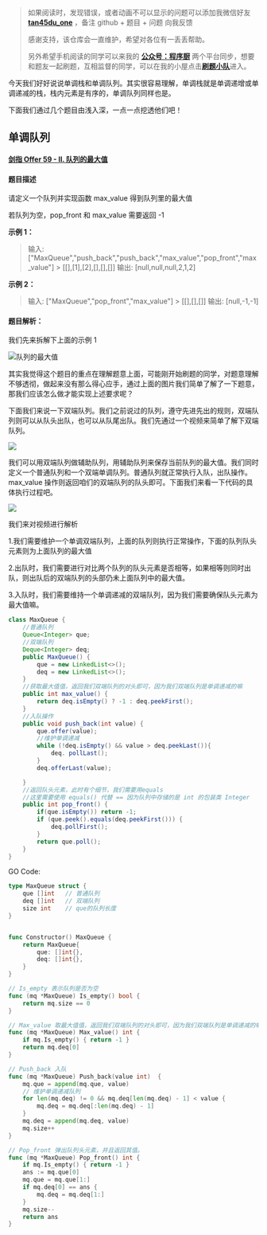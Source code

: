 > 如果阅读时，发现错误，或者动画不可以显示的问题可以添加我微信好友 **[tan45du_one](https://raw.githubusercontent.com/tan45du/tan45du.github.io/master/个人微信.15egrcgqd94w.jpg)** ，备注 github + 题目 + 问题 向我反馈
>
> 感谢支持，该仓库会一直维护，希望对各位有一丢丢帮助。
>
> 另外希望手机阅读的同学可以来我的 <u>[**公众号：程序厨**](https://raw.githubusercontent.com/tan45du/test/master/微信图片_20210320152235.2pthdebvh1c0.png)</u> 两个平台同步，想要和题友一起刷题，互相监督的同学，可以在我的小屋点击<u>[**刷题小队**](https://raw.githubusercontent.com/tan45du/test/master/微信图片_20210320152235.2pthdebvh1c0.png)</u>进入。

今天我们好好说说单调栈和单调队列。其实很容易理解，单调栈就是单调递增或单调递减的栈，栈内元素是有序的，单调队列同样也是。

下面我们通过几个题目由浅入深，一点一点挖透他们吧！

## 单调队列

#### [剑指 Offer 59 - II. 队列的最大值](https://leetcode-cn.com/problems/dui-lie-de-zui-da-zhi-lcof/)

#### 题目描述

请定义一个队列并实现函数 max_value 得到队列里的最大值

若队列为空，pop_front 和 max_value 需要返回 -1

**示例 1：**

> 输入: ["MaxQueue","push_back","push_back","max_value","pop_front","max_value"] > [[],[1],[2],[],[],[]]
> 输出: [null,null,null,2,1,2]

**示例 2：**

> 输入:
> ["MaxQueue","pop_front","max_value"] > [[],[],[]]
> 输出: [null,-1,-1]

#### 题目解析：

我们先来拆解下上面的示例 1

![队列的最大值](https://cdn.jsdelivr.net/gh/tan45du/github.io.phonto2@master/myphoto/队列的最大值.6bfapy4zf1g0.png)

其实我觉得这个题目的重点在理解题意上面，可能刚开始刷题的同学，对题意理解不够透彻，做起来没有那么得心应手，通过上面的图片我们简单了解了一下题意，那我们应该怎么做才能实现上述要求呢？

下面我们来说一下双端队列。我们之前说过的队列，遵守先进先出的规则，双端队列则可以从队头出队，也可以从队尾出队。我们先通过一个视频来简单了解下双端队列。

![](https://img-blog.csdnimg.cn/20210319154950406.gif)

我们可以用双端队列做辅助队列，用辅助队列来保存当前队列的最大值。我们同时定义一个普通队列和一个双端单调队列。普通队列就正常执行入队，出队操作。max_value 操作则返回咱们的双端队列的队头即可。下面我们来看一下代码的具体执行过程吧。

![](https://img-blog.csdnimg.cn/20210319154716931.gif)

我们来对视频进行解析

1.我们需要维护一个单调双端队列，上面的队列则执行正常操作，下面的队列队头元素则为上面队列的最大值

2.出队时，我们需要进行对比两个队列的队头元素是否相等，如果相等则同时出队，则出队后的双端队列的头部仍未上面队列中的最大值。

3.入队时，我们需要维持一个单调递减的双端队列，因为我们需要确保队头元素为最大值嘛。

```java
class MaxQueue {
    //普通队列
    Queue<Integer> que;
    //双端队列
    Deque<Integer> deq;
    public MaxQueue() {
        que = new LinkedList<>();
        deq = new LinkedList<>();
    }
    //获取最大值值，返回我们双端队列的对头即可，因为我们双端队列是单调递减的嘛
    public int max_value() {
        return deq.isEmpty() ? -1 : deq.peekFirst();
    }
    //入队操作
    public void push_back(int value) {
        que.offer(value);
        //维护单调递减
        while (!deq.isEmpty() && value > deq.peekLast()){
            deq. pollLast();
        }
        deq.offerLast(value);

    }
    //返回队头元素，此时有个细节，我们需要用equals
    //这里需要使用 equals() 代替 == 因为队列中存储的是 int 的包装类 Integer
    public int pop_front() {
        if(que.isEmpty()) return -1;
        if (que.peek().equals(deq.peekFirst())) {
            deq.pollFirst();
        }
        return que.poll();
    }
}
```

GO Code:

```go
type MaxQueue struct {
    que []int	// 普通队列
    deq []int	// 双端队列
    size int	// que的队列长度
}


func Constructor() MaxQueue {
    return MaxQueue{
        que: []int{},
        deq: []int{},
    }
}

// Is_empty 表示队列是否为空
func (mq *MaxQueue) Is_empty() bool {
    return mq.size == 0
}

// Max_value 取最大值值，返回我们双端队列的对头即可，因为我们双端队列是单调递减的嘛
func (mq *MaxQueue) Max_value() int {
    if mq.Is_empty() { return -1 }
    return mq.deq[0]
}

// Push_back 入队
func (mq *MaxQueue) Push_back(value int)  {
    mq.que = append(mq.que, value)
    // 维护单调递减队列
    for len(mq.deq) != 0 && mq.deq[len(mq.deq) - 1] < value {
        mq.deq = mq.deq[:len(mq.deq) - 1]
    }
    mq.deq = append(mq.deq, value)
    mq.size++
}

// Pop_front 弹出队列头元素，并且返回其值。
func (mq *MaxQueue) Pop_front() int {
    if mq.Is_empty() { return -1 }
    ans := mq.que[0]
    mq.que = mq.que[1:]
    if mq.deq[0] == ans {
        mq.deq = mq.deq[1:]
    }
    mq.size--
    return ans
}
```

###
